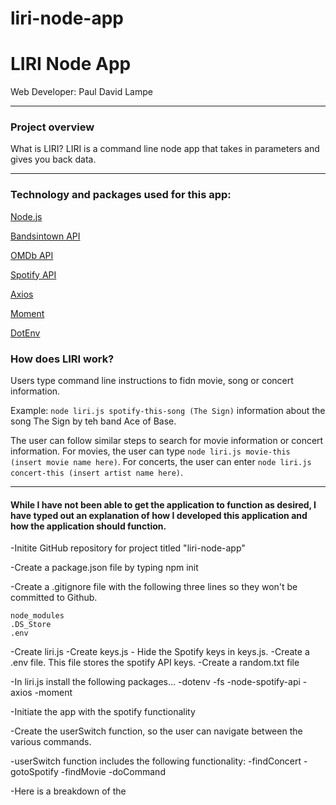 # liri-node-app

<h1>LIRI Node App</h1>


<p>Web Developer: Paul David Lampe</p>


<hr>

<h3> Project overview</h3>
What is LIRI? LIRI is a command line node app that takes in parameters and gives you back data.
<hr>

<h3>Technology and packages used for this app:</h3>

[Node.js](https://nodejs.org/en/)

[Bandsintown API](http://www.artists.bandsintown.com/bandsintown-api)

[OMDb API](http://www.omdbapi.com/)

[Spotify API](https://developer.spotify.com/documentation/web-api/)

[Axios](https://www.npmjs.com/package/axios)

[Moment](https://www.npmjs.com/package/moment)

[DotEnv](https://www.npmjs.com/package/dotenv)

<h3> How does LIRI work?</h3>
Users type command line instructions to fidn movie, song or concert information. 

Example: ```node liri.js spotify-this-song (The Sign)``` information about the song The Sign by teh band Ace of Base. 

The user can follow similar steps to search for movie information or concert information. For movies, the user can type ```node liri.js movie-this (insert movie name here)```. For concerts, the user can enter ```node liri.js concert-this (insert artist name here)```.
  

<hr>

<h4>While I have not been able to get the application to function as desired, I have typed out an explanation of how I developed this application and how the application should function. </h4>

-Initite GitHub repository for project titled "liri-node-app"

-Create a package.json file by typing npm init

-Create a .gitignore file with the following three lines so they won't be committed to Github. 

``` 
node_modules
.DS_Store
.env

```

-Create liri.js
-Create keys.js
    - Hide the Spotify keys in keys.js.
-Create a .env file. This file stores the spotify API keys. 
-Create a random.txt file 

-In liri.js install the following packages...
    -dotenv
    -fs
    -node-spotify-api
    -axios
    -moment

-Initiate the app with the spotify functionality

-Create the userSwitch function, so the user can navigate between the various commands. 

-userSwitch function includes the following functionality:
    -findConcert
    -gotoSpotify
    -findMovie
    -doCommand

-Here is a breakdown of the 
